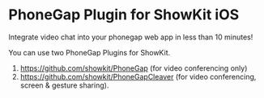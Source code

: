 # PhoneGap Plugin for ShowKit iOS

Integrate video chat into your phonegap web app in less than 10 minutes!

You can use two PhoneGap Plugins for ShowKit.

1. https://github.com/showkit/PhoneGap (for video conferencing only)
2. https://github.com/showkit/PhoneGapCleaver (for video conferencing, screen & gesture sharing).